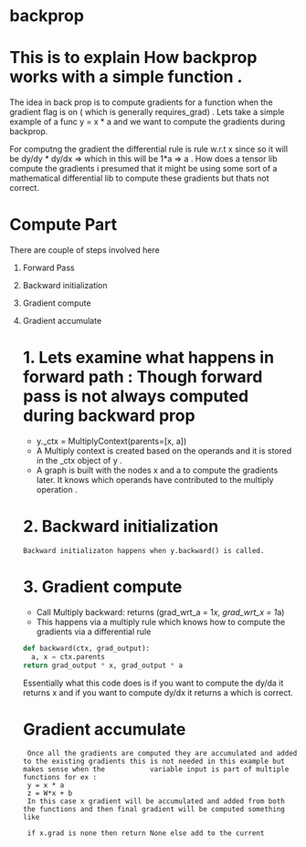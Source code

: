 # backprop

# This is to explain How backprop works with a simple function .

The idea in back prop is to compute gradients for a function when the gradient flag is on ( which is generally requires_grad) . 
Lets take a simple example of a func y = x * a and we want to compute the gradients during backprop. 

For computng the gradient the differential rule is rule w.r.t x since so it will be dy/dy * dy/dx => which in this will be 1*a => a . How does a tensor lib compute the gradients i presumed that it might be using some sort of a mathematical differential lib to compute these gradients but thats not correct. 

# Compute Part 

There are couple of steps involved here 

1. Forward Pass
2. Backward initialization
3. Gradient compute
4. Gradient accumulate

     # 1. Lets examine what happens in forward path : Though forward pass is not always computed during backward prop

      + y._ctx = MultiplyContext(parents=[x, a])
      + A Multiply context is created based on the operands and it is stored in the _ctx object of y . 
      + A graph is built with the nodes x and a to compute the gradients later. It knows which operands have contributed to the multiply operation .

      # 2. Backward initialization
       Backward initializaton happens when y.backward() is called. 

      # 3. Gradient compute 

      + Call Multiply backward: returns (grad_wrt_a = 1*x, grad_wrt_x = 1*a)
      + This happens via a multiply rule which knows how to compute the gradients via a differential rule
      
      ``` python
      def backward(ctx, grad_output):
        a, x = ctx.parents
      return grad_output * x, grad_output * a
      ```
      Essentially what this code does is if you want to compute the dy/da it returns x and if you want to compute dy/dx it returns a which is correct.

      # Gradient accumulate
        Once all the gradients are computed they are accumulated and added to the existing gradients this is not needed in this example but makes sense when the           variable input is part of multiple functions for ex :
        y = x * a
        z = W*x + b
        In this case x gradient will be accumulated and added from both the functions and then final gradient will be computed something like

        if x.grad is none then return None else add to the current 
      









